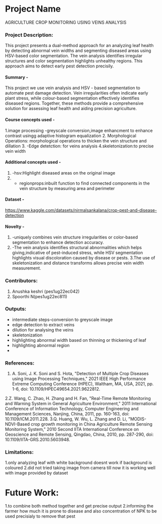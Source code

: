 # Project Name
AGRICULTURE CROP MONITORING  USING VEINS ANALYSIS

### Project Description:
 This project presents a dual-method approach for an analyzing leaf health by detecting abnormal vein widths and segmenting diseased areas using HSV-based color segmentation. The vein analysis identifies irregular structures and color segmentation highlights unhealthy regions. This approach aims to detect early pest detection precisily.
#### Summary - 
This project we use vein analysis and HSV - based segmentation to automate pest 
damage detection. Vein irregularities often indicate early plant stress, while colour-based 
segmentation effectively identifies diseased regions. Together, these methods provide a 
comprehensive solution for assessing leaf health and aiding precision agriculture. 

#### Course concepts used - 
1.image processing -greyscale conversion,image enhancment to enhance contrast usingg adaptive histogram equalization
2.  Morphological Operations: morphological operations to thicken the vein structure and dillation
3. -Edge detetction: for veins analysis
4.skeletonization:to precise vein width
   
#### Additional concepts used -
1. -hsv:Highlight diseased areas on the original image
2. - regionprops:inbuilt function to find connected components in the vein structure  by measuring area and perimeter
   
#### Dataset - 
https://www.kaggle.com/datasets/nirmalsankalana/crop-pest-and-disease-detection

#### Novelty - 
1. -uniquely combines vein structure irregularities or color-based segmentation to enhance detection accuracy. 
2. -The vein analysis identifies structural abnormalities which helps giving,indicative of 
pest-induced stress, while HSV segmentation highlights visual discoloration caused 
by disease or pests.
3.The use of skeletonization and distance transforms allows precise vein width measurement.
### Contributors:
1. Anushka keshri (pes1ug22ec042)
2. Spoorthi N(pes1ug22ec811)
### Outputs:
*  intermediate steps-conversion to greyscale image
*  edge detection to extract veins
*  dilution for analysing the veins
*  skeletonization
*  highlighting abnormal width based on thinning or thickening of leaf
*  highlighting abnormal region
* 

### References:
1. A. Soni, J. K. Soni and S. Hota, "Detection of Multiple Crop Diseases using Image Processing Techniques," 2021 IEEE High Performance Extreme Computing Conference (HPEC), Waltham, MA, USA, 2021, pp. 1-6, doi: 10.1109/HPEC49654.2021.9622812.

2.Z. Wang, C. Zhao, H. Zhang and H. Fan, "Real-Time Remote Monitoring and Warning System in General Agriculture Environment," 2011 International Conference of Information Technology, Computer Engineering and Management Sciences, Nanjing, China, 2011, pp. 160-163, doi: 10.1109/ICM.2011.228. 
3.Q. Huang, W. Wu, L. Zhang and D. Li, "MODIS-NDVI-Based crop growth monitoring in China Agriculture Remote Sensing Monitoring System," 2010 Second IITA International Conference on Geoscience and Remote Sensing, Qingdao, China, 2010, pp. 287-290, doi: 10.1109/IITA-GRS.2010.5603948. 
### Limitations:
1.only analyzing leaf with white background doesnt work if background is coloured
2.did not tried taking image from camera till now it is working well with image provided by dataset
# Future Work:
1.to combine both method together and get  precise output 
2.informing the farmer how much it is prone to disease and also  concentration of NPK to be used precisialy  to remove that pest

